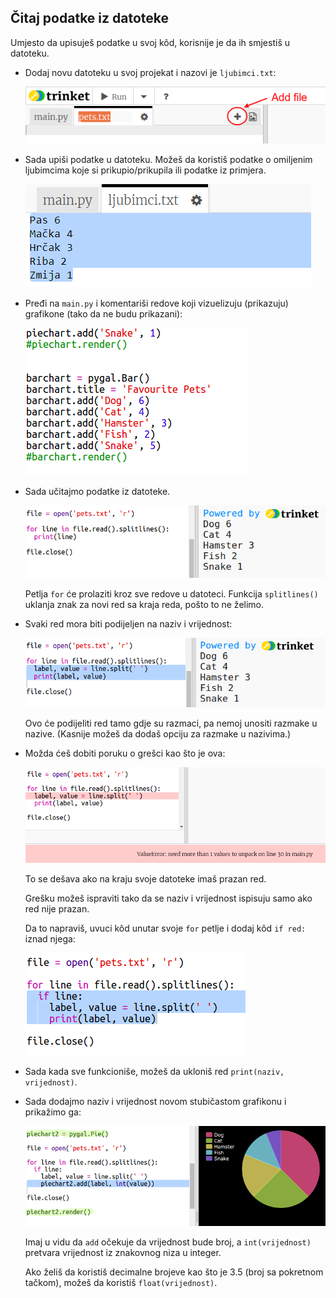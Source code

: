 ## Čitaj podatke iz datoteke

Umjesto da upisuješ podatke u svoj kôd, korisnije je da ih smjestiš u datoteku.

+ Dodaj novu datoteku u svoj projekat i nazovi je `ljubimci.txt`:
    
    ![screenshot](images/pets-file.png)

+ Sada upiši podatke u datoteku. Možeš da koristiš podatke o omiljenim ljubimcima koje si prikupio/prikupila ili podatke iz primjera.
    
    ![screenshot](images/pets-data.png)

+ Pređi na `main.py` i komentariši redove koji vizuelizuju (prikazuju) grafikone (tako da ne budu prikazani):
    
    ![screenshot](images/pets-comment.png)

+ Sada učitajmo podatke iz datoteke.
    
    ![screenshot](images/pets-read.png)
    
    Petlja `for` će prolaziti kroz sve redove u datoteci. Funkcija `splitlines()` uklanja znak za novi red sa kraja reda, pošto to ne želimo.

+ Svaki red mora biti podijeljen na naziv i vrijednost:
    
    ![screenshot](images/pets-split.png)
    
    Ovo će podijeliti red tamo gdje su razmaci, pa nemoj unositi razmake u nazive. (Kasnije možeš da dodaš opciju za razmake u nazivima.)

+ Možda ćeš dobiti poruku o grešci kao što je ova:
    
    ![screenshot](images/pets-error.png)
    
    To se dešava ako na kraju svoje datoteke imaš prazan red.
    
    Grešku možeš ispraviti tako da se naziv i vrijednost ispisuju samo ako red nije prazan.
    
    Da to napraviš, uvuci kôd unutar svoje `for` petlje i dodaj kôd `if red:` iznad njega:
    
    ![screenshot](images/pets-fix.png)

+ Sada kada sve funkcioniše, možeš da ukloniš red `print(naziv, vrijednost)`.

+ Sada dodajmo naziv i vrijednost novom stubičastom grafikonu i prikažimo ga:
    
    ![screenshot](images/pets-pie2.png)
    
    Imaj u vidu da `add` očekuje da vrijednost bude broj, a `int(vrijednost)` pretvara vrijednost iz znakovnog niza u integer.
    
    Ako želiš da koristiš decimalne brojeve kao što je 3.5 (broj sa pokretnom tačkom), možeš da koristiš `float(vrijednost)`.